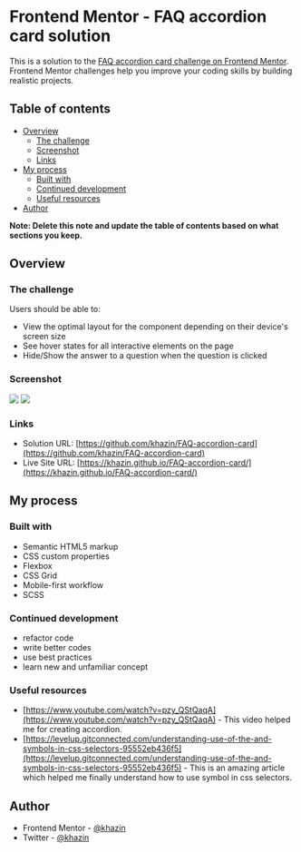 # Frontend Mentor - FAQ accordion card solution

This is a solution to the [FAQ accordion card challenge on Frontend Mentor](https://www.frontendmentor.io/challenges/faq-accordion-card-XlyjD0Oam). Frontend Mentor challenges help you improve your coding skills by building realistic projects. 

## Table of contents

- [Overview](#overview)
  - [The challenge](#the-challenge)
  - [Screenshot](#screenshot)
  - [Links](#links)
- [My process](#my-process)
  - [Built with](#built-with)
  - [Continued development](#continued-development)
  - [Useful resources](#useful-resources)
- [Author](#author)

**Note: Delete this note and update the table of contents based on what sections you keep.**

## Overview

### The challenge

Users should be able to:

- View the optimal layout for the component depending on their device's screen size
- See hover states for all interactive elements on the page
- Hide/Show the answer to a question when the question is clicked

### Screenshot

![](screenshot/mobile.jpg)
![](screenshot/desktop.jpg)

### Links

- Solution URL: [https://github.com/khazin/FAQ-accordion-card](https://github.com/khazin/FAQ-accordion-card)
- Live Site URL: [https://khazin.github.io/FAQ-accordion-card/](https://khazin.github.io/FAQ-accordion-card/)

## My process

### Built with

- Semantic HTML5 markup
- CSS custom properties
- Flexbox
- CSS Grid
- Mobile-first workflow
- SCSS

### Continued development

- refactor code
- write better codes
- use best practices
- learn new and unfamiliar concept

### Useful resources

- [https://www.youtube.com/watch?v=pzy_QStQaqA](https://www.youtube.com/watch?v=pzy_QStQaqA) - This video helped me for creating accordion.
- [https://levelup.gitconnected.com/understanding-use-of-the-and-symbols-in-css-selectors-95552eb436f5](https://levelup.gitconnected.com/understanding-use-of-the-and-symbols-in-css-selectors-95552eb436f5) - This is an amazing article which helped me finally understand how to use symbol in css selectors.


## Author

- Frontend Mentor - [@khazin](https://www.frontendmentor.io/profile/khazin)
- Twitter - [@khazin](https://www.github.com/khazin)
